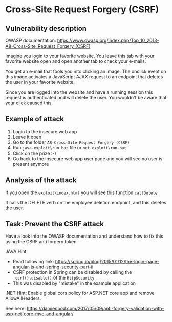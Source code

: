 # Cross-Site Request Forgery (CSRF)

## Vulnerability description

OWASP documentation: https://www.owasp.org/index.php/Top_10_2013-A8-Cross-Site_Request_Forgery_(CSRF)

Imagine you login to your favorite website. You leave this tab with your favorite website open and open another tab to check your e-mails.

You get an e-mail that fools you into clicking an image. The onclick event on this image activates a JavaScript AJAX request to an endpoint that deletes the user in your favorite website.

Since you are logged into the website and have a running session this request is authenticated and will delete the user. You wouldn't be aware that your click caused this.

## Example of attack

1. Login to the insecure web app
2. Leave it open
3. Go to the folder `A8-Cross-Site Request Forgery (CSRF)`
4. Run `java-exploit\run.bat` file or `net-exploit\run.bat`
5. Click on the prize :-)
6. Go back to the insecure web app user page and you will see no user is present anymore

## Analysis of the attack

If you open the `exploit\index.html` you will see this function `callDelete`

It calls the DELETE verb on the employee deletion endpoint, and this deletes the user.

## Task: Prevent the CSRF attack

Have a look into the OWASP documentation and understand how to fix this using the CSRF anti forgery token.

JAVA Hint:
* Read following link: https://spring.io/blog/2015/01/12/the-login-page-angular-js-and-spring-security-part-ii
* CSRF protection in Spring can be disabled by calling the `.csrf().disable()` of the `HttpSecurity`
* This was disabled by "mistake" in the example application

.NET Hint:
Enable global cors policy for ASP.NET core app and remove AllowAllHeaders.

See here: https://damienbod.com/2017/05/09/anti-forgery-validation-with-asp-net-core-mvc-and-angular/
